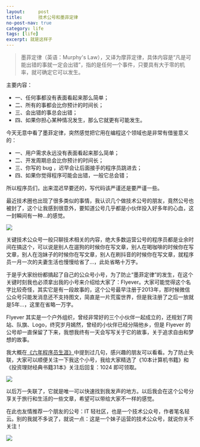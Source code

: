 ```yaml
---
layout:     post
title:      技术公号和墨菲定律
no-post-nav: true
category: life
tags: [life]
excerpt: 就是这样子
---
```


> 墨菲定律（英语：Murphy's Law），又译为摩菲定律，具体内容是“凡是可能出错的事就一定会出错”，指的是任何一个事件，只要具有大于零的机率，就可确定它可以发生。

主要内容：

- 一、任何事都没有表面看起来那么简单；
- 二、所有的事都会比你预计的时间长；
- 三、会出错的事总会出错；
- 四、如果你担心某种情况发生，那么它就更有可能发生。

今天无意中看了墨菲定律，突然感觉把它用在编程这个领域也是非常有借鉴意义的：

- 一、用户需求永远没有表面看起来那么简单；
- 二、开发周期总会比你预计的时间长；
- 三、你写的 bug ，迟早会让后面接手的程序员跳进去；
- 四、如果你觉得程序可能会出错，一般它总会错；

所以程序员们，出来混迟早要还的，写代码该严谨还是要严谨一些。

最近技术圈也出现了很多类似的事情，我认识几个做技术公号的朋友，竟然公号也被封了，这个让我感到很意外，要知道公号几乎都是小伙伴投入好多年的心血，这一封瞬间有一种...的感觉。

![](http://favorites.ren/assets/images/2018/life/gou.gif)

关键技术公众号一般只聊技术相关的内容，绝大多数运营公号的程序员都是业余时间在搞这个，可以说是别人在遛狗的时候你在写文章，别人在喝咖啡的时候你在写文章，别人在泡妹子的时候你在写文章，别人在刷抖音的时候你在写文章，就程序员一月一次的夫妻生活也慢慢给省了...，此处省略十万字。

于是乎大家纷纷都搞起了自己的公众号小号，为了防止“墨菲定律”的发生，在这个关键时刻我也必须拿出我的小号来介绍给大家了：Flyever。大家可能觉得这个名字比较奇怪，其实它是有一段故事的，这个公号最早注册于2013年，那时候微信公众号只能发消息还不支持图文，简直是一片荒蛮世界，但是我注册了之后一放就是5年...，这里在省略一万字。

Flyever 其实是一个户外组织，曾经非常好的三个小伙伴一起成立的，还规划了网站、队旗、Logo，终究岁月嫣然，曾经的小伙伴已经分隔他乡，但是 Flyever 的公号却一直保留了下来，我想我终有一天会写写关于它的故事，关于追求自由和梦想的故事。

我大概在[《六年程序员生涯》](http://www.ityouknow.com/life/2016/11/20/six-years-program.html)中提到过几句，感兴趣的朋友可以看看。为了防止失联，大家可以顺便关注一下我这个小号，我给大家精选了《10本计算机书籍》和《投资理财经典书籍31本》关注后回复：1024 即可领取。

![](http://favorites.ren/assets/images/2018/life/flyever.jpg)

以后万一失联了，它就是唯一可以快速找到我发声的地方。以后我会在这个公号分享关于旅行和生活的一些文章，希望可以带给大家不一样的感觉。

在此也友情推荐一个朋友的公号：IT 轻社区，也是一个技术公众号，作者笔名轻云。别的我就不多说了，就说一点：这是一个妹子运营的技术公众号，就说你关不关注！

![](http://favorites.ren/assets/images/2018/life/itmind.png)

